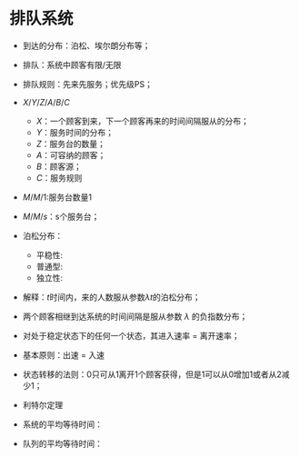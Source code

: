 # 排队系统

- 到达的分布：泊松、埃尔朗分布等；
- 排队：系统中顾客有限/无限
- 排队规则：先来先服务；优先级PS；
- $X/Y/Z/A/B/C$
    - $X$：一个顾客到来，下一个顾客再来的时间间隔服从的分布；
    - $Y$：服务时间的分布；
    - $Z$：服务台的数量；
    - $A$：可容纳的顾客；
    - $B$：顾客源；
    - $C$：服务规则

- $M/M/1$:服务台数量1
- $M/M/s$：s个服务台；

- 泊松分布：
    - 平稳性:
    - 普通型:
    - 独立性:
- 解释：$t$时间内，来的人数服从参数$\lambda t$的泊松分布；
- 两个顾客相继到达系统的时间间隔是服从参数 $\lambda$ 的负指数分布；
- 对处于稳定状态下的任何一个状态，其进入速率 = 离开速率；

- 基本原则：出速 = 入速
- 状态转移的法则：0只可从1离开1个顾客获得，但是1可以从0增加1或者从2减少1；
- 利特尔定理 
- 系统的平均等待时间：
- 队列的平均等待时间：